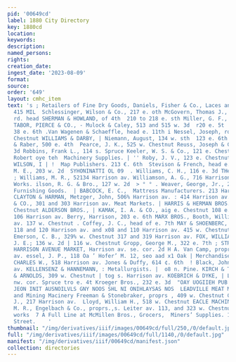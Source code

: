 ```yaml
---
pid: '00649cd'
label: 1880 City Directory
key: 1880cd
location: 
keywords: 
description: 
named_persons: 
rights: 
creation_date: 
ingest_date: '2023-08-09'
format: 
source: 
order: '649'
layout: cmhc_item
text: 's ; Retailers of Fine Dry Goods, Daniels, Fisher & Co., Laces and Fancy Goods.           LUM
  415 MIL  Schlessinger, Wilson & Co., 217 e. oth McGovern, Thomas J., Stray Horse
  rd. head SHERMAN & HOWLAND, of 4th  210 to 218 e. sth Miller, G. F., 711% w. Chestnut
  TABOR, PIERCE & CO., - Mulock & Caley, 513 and 515 w. 3d  r20 e. 5t | Nagel, Charles,
  38 e. 6th .Van Wagenen & Schaeffle, head e. 11th i Nessel, Joseph, ror Oak cor.
  Chestnut WILLIAMS & DARBY, | Niemann, August, 134 w. sth  123 e. 6th | Otterbach
  & Raber, 500 e. 4th  Pearce, J. K., 525 w. Chestnut Reuss, Joseph & Co., 218% e.
  3d Robbins, Frank L., 114 s. Spruce Keeler, W. S. & Co., 121 e. Chestnut Schrader:
  Robert oye teh  Machinery Supplies. | '' Roby, J. V., 123 e. Chestnut ! STEELE &
  WILSON, I | !  Map Publishers. 213 €. 6th  Stevison & French, head e. 7th Waldraven,
  M. E., 203 w. 2d  SYHONINATTI OL 09  . Williams, C. H., 116 e. 3d THe a HOMER L.,
  ; Williams, M. R., 52134 Harrison av. Williamson, A. G., 716 Harrison av. Marble
  Works. ilson, R. G. & Bro., 127 w. 2d  > ° ° . Weaver, George, Jr., 2:2 w. 4th Men’s
  Furnishing Goods.  | BABCOCK, E. C.,  Mattress Manufacturers. 213 Harrison av. |
  CLAYTON & HARMAN, Metzger, John, 506% Harrison av. : 414 Harrison av. DANIELS, FISHER
  & CO., 301 and 303 Harrison av. Meat Markets. | HARRIS & HERMAN BROS.,  | 112 e.
  Chestnut ALDERSON BROS., | KAMAK, I. A. & CO., aig e. Chestnut 108 e. Chestnut and
  106 Harrison av. Berry, Harrison, 203 e. 6th MARX BROS., Booth, William, 408 Harrison
  av. 137 w. Chestnut . Coffey, J. C., head of e. 7th MAY & SHOENBERC, Dickey Bros.,
  118 and 120 Harrison av. and x08 and 110 Harrison av. 415 w. Chestnut OWEN & CHITTENDEN,
  Emerson, C. B., 329% w. Chestnut 317 and 319 Harrison av. FOX, WILLIAM H., SHOENSERC,
  J. E.; 136 w. 2d | 116 w. Chestnut Gropp, George M., 322 e. 7th ; STROUSSE, SAMUEL,
  HARRISON AVENUE MARKET, Harrison av. se. cor. 2d H A. Van Camp, propr., 315 Harrison
  av. essel, J. P., 118 Oa ’ Hofer’ M. 12, seo aad x1 Oak | Merchandise Brokers. JOHNS,
  CHARLES W., 518 Harrison av. Jones & Duffy, 614 ¢. 6th  ! Black, John A., 319 Harrison
  av. KELLENSENZ & HANNEMANN, : Metallurgists. |  o8 n. Pine. KIRCH & TULLIS, ABADIE
  & ARNOLDS, 309 w. Chestnut | tog s. Harrison av. KOEBRICH & DYKE, | LUCE, ea 2d
  nw. cor. Spruce tro e. 4t Kroeger Bros., 232 e. 3d  "OAY UOGIIEH PUB JEeI}g JNUYSOYD
  JEON INIT AUSNOILVLS GNY NOOS SHL NI ONIHLAYSAS NOS  LEADVILLE MEAT MARKET, Mill
  and Mining Macinery Freeman & Stonebraker, proprs , 409 w. Chestnut Cory, Robert
  J., 217 Harrison av.  Lloyd, William H., 518 w. Chestnut EACLE MACHINE SHOPS,  MATHEWS,
  M. R., Engelbach & Co., proprs.,s. Leiter av. 113, and 323 w. Chestnut below gas
  works  7 A Full Line at McMillen Bros., Grocers,  Miners’ Supplies. 109 West Chestnut
  Street.    '
thumbnail: "/img/derivatives/iiif/images/00649cd/full/250,/0/default.jpg"
full: "/img/derivatives/iiif/images/00649cd/full/1140,/0/default.jpg"
manifest: "/img/derivatives/iiif/00649cd/manifest.json"
collection: directories
---
```

